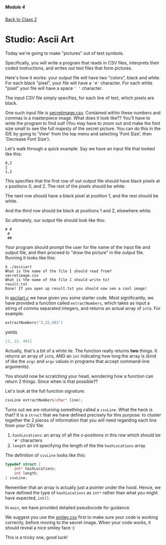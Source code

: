 ##### Module 4

[Back to Class 2](../../class2)


# Studio: Ascii Art

Today we're going to make "pictures" out of text symbols.

Specifically, you will write a program that reads in CSV files, interprets their coded instructions, and writes out text files that form pictures.

Here's how it works: your output file will have two "colors", black and white. For each black "pixel", your file will have a `'#'` character. For each white "pixel" your file will have a space `' '` character. 

The input CSV file simply specifies, for each line of text, which pixels are black.

One such input file is [secretimage.csv](./secretimage.csv). Contained within these numbers and commas is a masterpiece image. What does it look like?? You'll have to write the program to find out! (You may have to zoom out and make the font size small to see the full majesty of the secret picture. You can do this in the IDE by going to 'View' from the top menu and selecting 'Font Size', then 'Decrease Font Size').

Let's walk through a quick example. Say we have an input file that looked like this:
```nohighlight
0,2
1
1,2
```
This specifies that the first row of out output file should have black pixels at x positions 0, and 2. The rest of the pixels should be white.

The next row should have a black pixel at position 1, and the rest should be white.

And the third row should be black at positions 1 and 2, elsewhere white.

So ultimately, our output file should look like this:
```nohighlight
# #
 #
 ##
```

Your program should prompt the user for the name of the input file and output file, and then proceed to "draw the picture" in the output file. Running it looks like this:

```nohighlight
$ ./asciiart
What is the name of the file I should read from?
secretimage.csv
What is the name of the file I should write to?
result.txt
Done! If you open up result.txt you should now see a cool image!
```

In [asciiart.c](./asciiart.html) we have given you some starter code. Most significantly, we have provided a function called `extractNumbers`, which takes as input a string of comma separated integers, and returns an actual array of `int`s. For example: 
```c
extractNumbers("3,22,401")
``` 
yields 
```c
[3, 22, 401]
```

Actually, that's a bit of a white lie. The function really returns **two** things. It returns an array of `int`s, AND an `int` indicating how long the array is (kind of like the `argc` and `argv` values in programs that accept command-line arguments).

You should now be scratching your head, wondering how a function can return 2 things. Since when is that possible?? 

Let's look at the full function signature:
```c
csvLine extractNumbers(char* line);
```
Turns out we are returning something called a `csvLine`. What the heck is that? It is a `struct` that we have defined precisely for this purpose: to cluster together the 2 pieces of information that you will need regarding each line from your CSV file: 

1. `hashLocations`: an array of all the x-positions in this row which should be `'#'` characters
2. `length` an int specifying the length of the the `hashLocations` array

The definition of `csvLine` looks like this:
```c
typedef struct {
    int* hashLocations;
    int length;
} csvLine;
```

Remember that an array is actually just a pointer under the hood. Hence, we have defined the type of `hashLocations` as `int*` rather than what you might have expected, `int[]`.

In `main`, we have provided detailed pseudocode for guidance.

We suggest you use the [smiley.csv](./smiley.csv) first to make sure your code is working correctly, before moving to the secret image. When your code works, it should reveal a nice smiley face :)

This is a tricky one, good luck!
